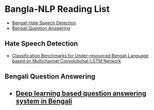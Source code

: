 # Bangla-NLP Reading List

* [Bengali Hate Speech Detection](#Hate_Speech_Detection)
* [Bengali Question Answering](#question_answering)



<h2 id="Bengali Hate Speech Detection">Hate Speech Detection</h2> 

* [Classification Benchmarks for Under-resourced Bengali Language based on Multichannel Convolutional-LSTM Network](https://arxiv.org/pdf/2012.14353.pdf)



<h2 id="question_answering">Bengali Question Answering<h2>

* [Deep learning based question answering system in Bengali](https://www.tandfonline.com/doi/full/10.1080/24751839.2020.1833136)
